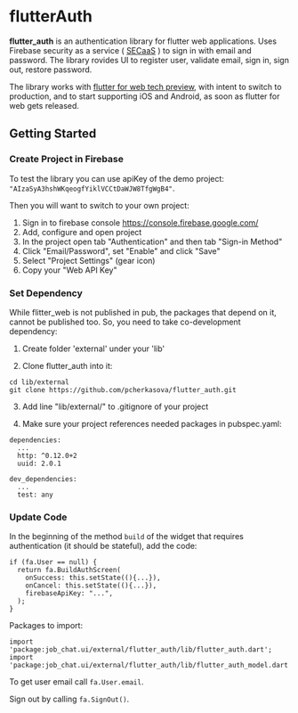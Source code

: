 # flutterAuth
**flutter_auth** is an authentication library for flutter web applications. 
Uses Firebase security as a service 
( [SECaaS]( https://en.wikipedia.org/wiki/Security_as_a_service) ) to sign in with email and password.
The library rovides UI to register user, validate email, sign in, sign out, restore password.

The library works with [flutter for web tech preview](https://github.com/flutter/flutter_web),
 with intent to switch to production, and to start supporting iOS and Android, 
as soon as flutter for web gets released.

## Getting Started

### Create Project in Firebase
To test the library you can use apiKey of the demo project:   
`"AIzaSyA3hshWKqeogfYiklVCCtDaWJW8TfgWgB4"`.

Then you will want to switch to your own project:

1. Sign in to firebase console https://console.firebase.google.com/
1. Add, configure and open project
1. In the project open tab "Authentication" and then tab "Sign-in Method"
1. Click "Email/Password", set "Enable" and click "Save"
1. Select "Project Settings" (gear icon)
1. Copy your "Web API Key"
	
### Set Dependency
While flitter_web is not published in pub, the packages that depend on it, cannot be published too. 
So, you need to take co-development dependency:

1. Create folder 'external' under your 'lib'


1. Clone flutter_auth into it:
```
cd lib/external
git clone https://github.com/pcherkasova/flutter_auth.git
```
3. Add line "lib/external/" to .gitignore of your project

4. Make sure your project references needed packages in pubspec.yaml:
```
dependencies:
  ...
  http: ^0.12.0+2
  uuid: 2.0.1

dev_dependencies:
  ...
  test: any
```

### Update Code

In the beginning of the method `build` of the widget that requires 
authentication (it should be stateful), add the code:
```
if (fa.User == null) {
  return fa.BuildAuthScreen(
    onSuccess: this.setState((){...}),
    onCancel: this.setState((){...}),
    firebaseApiKey: "...",
  );
}
```


Packages to import:
```
import 'package:job_chat.ui/external/flutter_auth/lib/flutter_auth.dart';
import 'package:job_chat.ui/external/flutter_auth/lib/flutter_auth_model.dart';
```


To get user email call `fa.User.email`. 

Sign out by calling `fa.SignOut()`.
 



